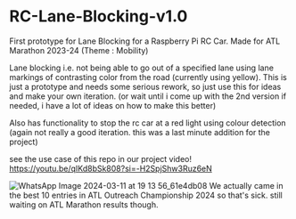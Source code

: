 # RC-Lane-Blocking-v1.0
First prototype for Lane Blocking for a Raspberry Pi RC Car. Made for ATL Marathon 2023-24 (Theme : Mobility)

Lane blocking i.e. not being able to go out of a specified lane using lane markings of contrasting color from the road (currently using yellow). This is just a prototype and needs some serious rework, so just use this for ideas and make your own iteration. (or wait until i come up with the 2nd version if needed, i have a lot of ideas on how to make this better)

Also has functionality to stop the rc car at a red light using colour detection (again not really a good iteration. this was a last minute addition for the project)


see the use case of this repo in our project video!
https://youtu.be/qIKd8bSk808?si=-H2SpjShw3Ruz6eN

![WhatsApp Image 2024-03-11 at 19 13 56_61e4db08](https://github.com/PratMal/RC-Lane-Blocking-v1.0/assets/161155896/86c76d1c-2b73-4e04-9d3b-5f0e53369422)
We actually came in the best 10 entries in ATL Outreach Championship 2024 so that's sick. still waiting on ATL Marathon results though.
